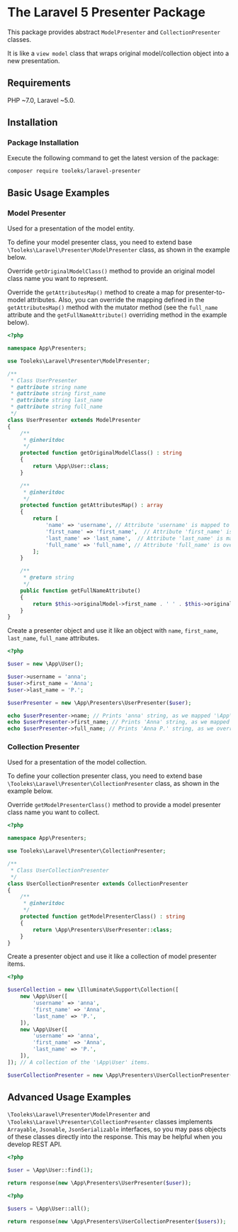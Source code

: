 # The Laravel 5 Presenter Package

This package provides abstract `ModelPresenter` and `CollectionPresenter` classes. 

It is like a `view model` class that wraps original model/collection object into a new presentation.

## Requirements

PHP ~7.0, Laravel ~5.0.

## Installation

### Package Installation

Execute the following command to get the latest version of the package:

```shell
composer require tooleks/laravel-presenter
```

## Basic Usage Examples

### Model Presenter

Used for a presentation of the model entity.

To define your model presenter class, you need to extend base `\Tooleks\Laravel\Presenter\ModelPresenter` class, as shown in the example below.

Override `getOriginalModelClass()` method to provide an original model class name you want to represent.

Override the `getAttributesMap()` method to create a map for presenter-to-model attributes. Also, you can override the mapping defined in the `getAttributesMap()` method with the mutator method (see the `full_name` attribute and the `getFullNameAttribute()` overriding method in the example below).

```php
<?php

namespace App\Presenters;

use Tooleks\Laravel\Presenter\ModelPresenter;

/**
 * Class UserPresenter
 * @attribute string name
 * @attribute string first_name
 * @attribute string last_name
 * @attribute string full_name
 */
class UserPresenter extends ModelPresenter
{
    /**
     * @inheritdoc
     */
    protected function getOriginalModelClass() : string
    {
        return \App\User::class;
    }

    /**
     * @inheritdoc
     */
    protected function getAttributesMap() : array
    {
        return [
            'name' => 'username', // Attribute 'username' is mapped to 'name' attribute.
            'first_name' => 'first_name',  // Attribute 'first_name' is mapped to 'first_name' attribute.
            'last_name' => 'last_name',  // Attribute 'last_name' is mapped to 'last_name' attribute.
            'full_name' => 'full_name', // Attribute 'full_name' is overridden in the 'getFullNameAttribute()' method.
        ];
    }

    /**
     * @return string
     */
    public function getFullNameAttribute()
    {
        return $this->originalModel->first_name . ' ' . $this->originalModel->last_name;
    }
}

```

Create a presenter object and use it like an object with `name`, `first_name`, `last_name`, `full_name` attributes.

```php
<?php

$user = new \App\User();

$user->username = 'anna';
$user->first_name = 'Anna';
$user->last_name = 'P.';

$userPresenter = new \App\Presenters\UserPresenter($user);

echo $userPresenter->name; // Prints 'anna' string, as we mapped '\App\User' 'username' attribute to '\App\Presenters\UserPresenter' 'name' attribute.
echo $userPresenter->first_name; // Prints 'Anna' string, as we mapped '\App\User' 'first_name' attribute to '\App\Presenters\UserPresenter' 'first_name' attribute.
echo $userPresenter->full_name; // Prints 'Anna P.' string, as we override '\App\Presenters\UserPresenter' 'full_name' attribute with the 'fullName()' method.

```

### Collection Presenter

Used for a presentation of the model collection.

To define your collection presenter class, you need to extend base `\Tooleks\Laravel\Presenter\CollectionPresenter` class, as shown in the example below.

Override `getModelPresenterClass()` method to provide a model presenter class name you want to collect.

```php
<?php

namespace App\Presenters;

use Tooleks\Laravel\Presenter\CollectionPresenter;

/**
 * Class UserCollectionPresenter
 */
class UserCollectionPresenter extends CollectionPresenter
{
    /**
     * @inheritdoc
     */
    protected function getModelPresenterClass() : string
    {
        return \App\Presenters\UserPresenter::class;
    }
}

```

Create a presenter object and use it like a collection of model presenter items.

```php
<?php

$userCollection = new \Illuminate\Support\Collection([
    new \App\User([
        'username' => 'anna',
        'first_name' => 'Anna',
        'last_name' => 'P.',
    ]),
    new \App\User([
        'username' => 'anna',
        'first_name' => 'Anna',
        'last_name' => 'P.',
    ]),
]); // A collection of the '\App\User' items.

$userCollectionPresenter = new \App\Presenters\UserCollectionPresenter($userCollection); // A collection of the '\App\Presenters\UserPresenter' items.

```

## Advanced Usage Examples

`\Tooleks\Laravel\Presenter\ModelPresenter` and `\Tooleks\Laravel\Presenter\CollectionPresenter` classes implements `Arrayable`, `Jsonable`, `JsonSerializable` interfaces, so you may pass objects of these classes directly into the response. This may be helpful when you develop REST API.

```php
<?php

$user = \App\User::find(1);

return response(new \App\Presenters\UserPresenter($user));

```

```php
<?php

$users = \App\User::all();

return response(new \App\Presenters\UserCollectionPresenter($users));

```
